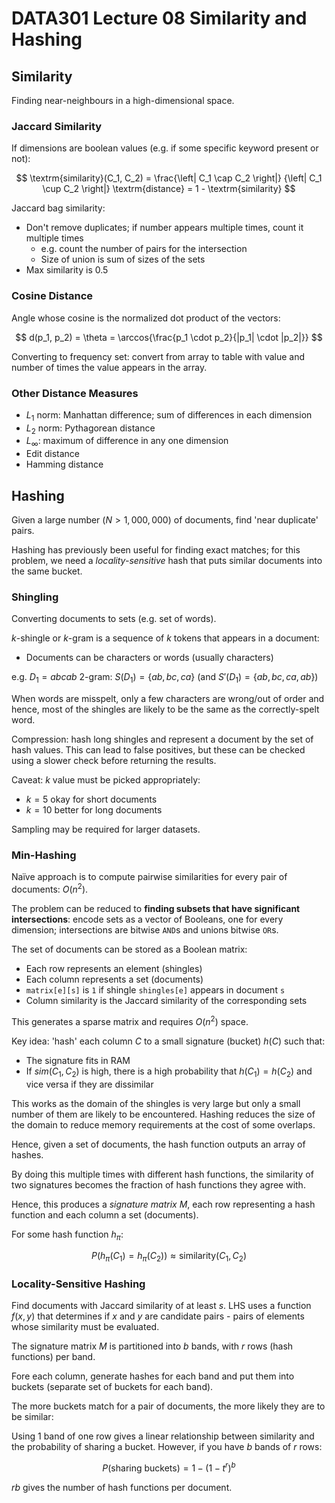 # DATA301 Lecture 08 Similarity and Hashing

## Similarity

Finding near-neighbours in a high-dimensional space.

### Jaccard Similarity

If dimensions are boolean values (e.g. if some specific keyword present or not):

$$
\textrm{similarity}(C_1, C_2) =
  \frac{\left| C_1 \cap C_2 \right|}
       {\left| C_1 \cup C_2 \right|}
\textrm{distance} = 1 - \textrm{similarity}
$$

Jaccard bag similarity:

- Don't remove duplicates; if number appears multiple times, count it multiple times
  - e.g. count the number of pairs for the intersection
  - Size of union is sum of sizes of the sets
- Max similarity is $0.5$

### Cosine Distance

Angle whose cosine is the normalized dot product of the vectors:

$$
d(p_1, p_2) = \theta = \arccos{\frac{p_1 \cdot p_2}{|p_1| \cdot |p_2|}}
$$

Converting to frequency set: convert from array to table with value and number of times the value appears in the array.

### Other Distance Measures

- $L_1$ norm: Manhattan difference; sum of differences in each dimension
- $L_2$ norm: Pythagorean distance
- $L_\infty$: maximum of difference in any one dimension
- Edit distance
- Hamming distance

## Hashing

Given a large number ($N > 1,000,000$) of documents, find 'near duplicate' pairs.

Hashing has previously been useful for finding exact matches; for this problem, we need a *locality-sensitive* hash that puts similar documents into the same bucket.

### Shingling

Converting documents to sets (e.g. set of words).

$k$-shingle or $k$-gram is a sequence of $k$ tokens that appears in a document:

- Documents can be characters or words (usually characters)

e.g. $D_1 = abcab$ 2-gram: $S(D_1) = \{ ab, bc, ca \}$ (and $S'(D_1) = \{ab, bc, ca, ab\}$)

When words are misspelt, only a few characters are wrong/out of order and hence, most of the shingles are likely to be the same as the correctly-spelt word.

Compression: hash long shingles and represent a document by the set of hash values. This can lead to false positives, but these can be checked using a slower check before returning the results.

Caveat: $k$ value must be picked appropriately:

- $k = 5$ okay for short documents
- $k = 10$ better for long documents

Sampling may be required for larger datasets.

### Min-Hashing

Naïve approach is to compute pairwise similarities for every pair of documents: $O(n^2)$.

The problem can be reduced to **finding subsets that have significant intersections**: encode sets as a vector of Booleans, one for every dimension; intersections are bitwise `AND`s and unions bitwise `OR`s.

The set of documents can be stored as a Boolean matrix:

- Each row represents an element (shingles)
- Each column represents a set (documents)
- `matrix[e][s]` is `1` if shingle `shingles[e]` appears in document `s`
- Column similarity is the Jaccard similarity of the corresponding sets

This generates a sparse matrix and requires $O(n^2)$ space.

Key idea: 'hash' each column $C$ to a small signature (bucket) $h(C)$ such that:

- The signature fits in RAM
- If $sim(C_1, C_2)$ is high, there is a high probability that $h(C_1) = h(C_2)$ and vice versa if they are dissimilar

This works as the domain of the shingles is very large but only a small number of them are likely to be encountered. Hashing reduces the size of the domain to reduce memory requirements at the cost of some overlaps.

Hence, given a set of documents, the hash function outputs an array of hashes.

By doing this multiple times with different hash functions, the similarity of two signatures becomes the fraction of hash functions they agree with.

Hence, this produces a *signature matrix* $M$, each row representing a hash function and each column a set (documents).

For some hash function $h_\pi$:

$$
P(h_\pi(C_1) = h_\pi(C_2)) \approx \textrm{similarity}(C_1, C_2)
$$

### Locality-Sensitive Hashing

Find documents with Jaccard similarity of at least $s$. LHS uses a function $f(x, y)$ that determines if $x$ and $y$ are candidate pairs - pairs of elements whose similarity must be evaluated.

The signature matrix $M$ is partitioned into $b$ bands, with $r$ rows (hash functions) per band.

Fore each column, generate hashes for each band and put them into buckets (separate set of buckets for each band).

The more buckets match for a pair of documents, the more likely they are to be similar:

Using 1 band of one row gives a linear relationship between similarity and the probability of sharing a bucket. However, if you have $b$ bands of $r$ rows:

$$
P(\textrm{sharing buckets}) = 1 - (1 - t^r)^b
$$

$rb$ gives the number of hash functions per document.
